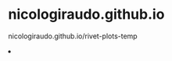 # nicologiraudo.github.io

nicologiraudo.github.io/rivet-plots-temp

<li class="masthead__menu-item">
          <a href="rivet-plots-temp/">
        </li>
